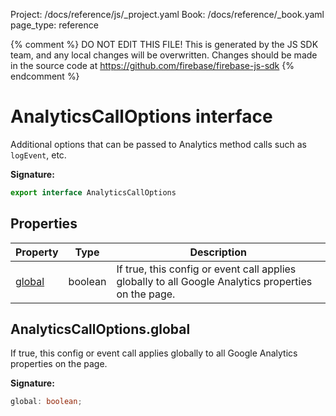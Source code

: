 Project: /docs/reference/js/_project.yaml
Book: /docs/reference/_book.yaml
page_type: reference

{% comment %}
DO NOT EDIT THIS FILE!
This is generated by the JS SDK team, and any local changes will be
overwritten. Changes should be made in the source code at
https://github.com/firebase/firebase-js-sdk
{% endcomment %}

# AnalyticsCallOptions interface
Additional options that can be passed to Analytics method calls such as `logEvent`<!-- -->, etc.

<b>Signature:</b>

```typescript
export interface AnalyticsCallOptions 
```

## Properties

|  Property | Type | Description |
|  --- | --- | --- |
|  [global](./analytics.analyticscalloptions.md#analyticscalloptionsglobal) | boolean | If true, this config or event call applies globally to all Google Analytics properties on the page. |

## AnalyticsCallOptions.global

If true, this config or event call applies globally to all Google Analytics properties on the page.

<b>Signature:</b>

```typescript
global: boolean;
```
